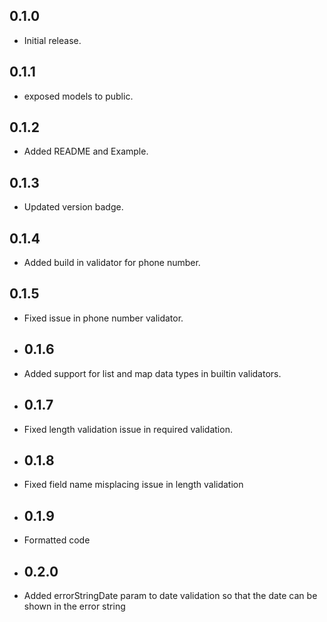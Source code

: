 ## 0.1.0

* Initial release.

## 0.1.1

* exposed models to public.

## 0.1.2

* Added README and Example.

## 0.1.3

* Updated version badge.

## 0.1.4

* Added build in validator for phone number.

## 0.1.5

* Fixed issue in phone number validator.

* ## 0.1.6

* Added support for list and map data types in builtin validators.

* ## 0.1.7

* Fixed length validation issue in required validation.
 
* ## 0.1.8

* Fixed field name misplacing issue in length validation

* ## 0.1.9

* Formatted code

* ## 0.2.0

* Added errorStringDate param to date validation so that the date can be shown in the error string
